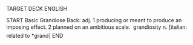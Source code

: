 TARGET DECK
ENGLISH

START
Basic
Grandiose
Back: adj. 1 producing or meant to produce an imposing effect. 2 planned on an ambitious scale.  grandiosity n. [italian: related to *grand]
END
